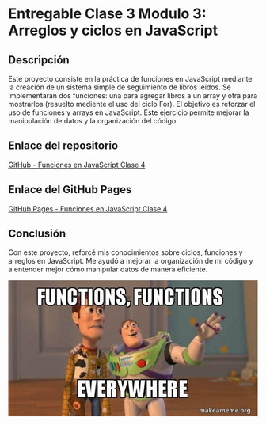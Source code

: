 # Entregable Clase 3 Modulo 3: Arreglos y ciclos en JavaScript

## Descripción

Este proyecto consiste en la práctica de funciones en JavaScript mediante la creación de un sistema simple de seguimiento de libros leídos. Se implementarán dos funciones: una para agregar libros a un array y otra para mostrarlos (resuelto mediente el uso del ciclo For). El objetivo es reforzar el uso de funciones y arrays en JavaScript. Este ejercicio permite mejorar la manipulación de datos y la organización del código.

## Enlace del repositorio

[GitHub - Funciones en JavaScript Clase 4](https://github.com/AilynMza/Arreglos.y.ciclos-Clase-3-M3)

## Enlace del GitHub Pages

[GitHub Pages - Funciones en JavaScript Clase 4](https://ailynmza.github.io/Arreglos.y.ciclos-Clase-3-M3/)

## Conclusión

Con este proyecto, reforcé mis conocimientos sobre ciclos, funciones y arreglos en JavaScript. Me ayudó a mejorar la organización de mi código y a entender mejor cómo manipular datos de manera eficiente.

![Meme](/imgs/functions-everywhere.jpg)
